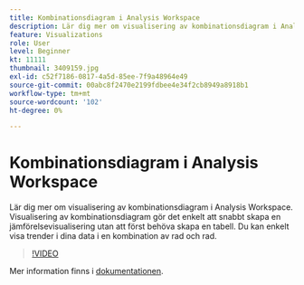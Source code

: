 ```yaml
---
title: Kombinationsdiagram i Analysis Workspace
description: Lär dig mer om visualisering av kombinationsdiagram i Analysis Workspace. Visualisering av kombinationsdiagram gör det enkelt att snabbt skapa en jämförelsevisualisering utan att först behöva skapa en tabell. Du kan enkelt visa trender i dina data i en kombination av rad och rad.
feature: Visualizations
role: User
level: Beginner
kt: 11111
thumbnail: 3409159.jpg
exl-id: c52f7186-0817-4a5d-85ee-7f9a48964e49
source-git-commit: 00abc8f2470e2199fdbee4e34f2cb8949a8918b1
workflow-type: tm+mt
source-wordcount: '102'
ht-degree: 0%

---
```


# Kombinationsdiagram i Analysis Workspace

Lär dig mer om visualisering av kombinationsdiagram i Analysis Workspace. Visualisering av kombinationsdiagram gör det enkelt att snabbt skapa en jämförelsevisualisering utan att först behöva skapa en tabell. Du kan enkelt visa trender i dina data i en kombination av rad och rad.

>[!VIDEO](https://video.tv.adobe.com/v/3409159/?quality=12&learn=on)

Mer information finns i [dokumentationen](https://experienceleague.adobe.com/docs/analytics/analyze/analysis-workspace/visualizations/combo-charts.html).
